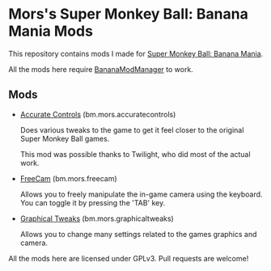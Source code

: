 # Mors's Super Monkey Ball: Banana Mania Mods

This repository contains mods I made for [Super Monkey Ball: Banana Mania](https://store.steampowered.com/app/1316910/Super_Monkey_Ball_Banana_Mania/).

All the mods here require [BananaModManager](https://github.com/MorsGames/BananaModManager) to work.

## Mods

- [Accurate Controls]() (bm.mors.accuratecontrols)
  
  Does various tweaks to the game to get it feel closer to the original Super Monkey Ball games.

  This mod was possible thanks to Twilight, who did most of the actual work.

- [FreeCam](https://gamebanana.com/mods/322989) (bm.mors.freecam)
  
  Allows you to freely manipulate the in-game camera using the keyboard. You can toggle it by pressing the 'TAB' key.
  
- [Graphical Tweaks]() (bm.mors.graphicaltweaks)
  
  Allows you to change many settings related to the games graphics and camera.


All the mods here are licensed under GPLv3. Pull requests are welcome!